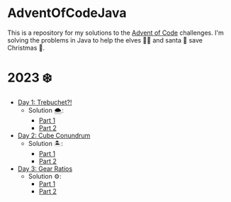 # AdventOfCodeJava

This is a repository for my solutions to the [Advent of Code](https://adventofcode.com/) challenges.
I'm solving the problems in Java to help the elves 🧚‍♂️ and santa 🎅 save Christmas 🎄.

# 2023 ❄️
* [Day 1: Trebuchet?!](https://adventofcode.com/2023/day/1)
    - Solution 🌨️:
        - [Part 1](/2023/days/01/src/PartOne.java)
        - [Part 2](/2023/days/01/src/PartTwo.java)
* [Day 2: Cube Conundrum](https://adventofcode.com/2023/day/2)
    - Solution 🏝️:
        - [Part 1](/2023/days/02/src/PartOne.java)
        - [Part 2](/2023/days/02/src/PartTwo.java)
* [Day 3: Gear Ratios](https://adventofcode.com/2023/day/3)
    - Solution ⚙️:
        - [Part 1](/2023/days/03/src/PartOne.java)
        - [Part 2](/2023/days/03/src/PartTwo.java)
